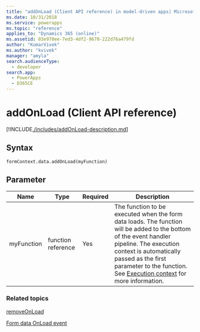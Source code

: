 ```yaml
---
title: "addOnLoad (Client API reference) in model-driven apps| MicrosoftDocs"
ms.date: 10/31/2018
ms.service: powerapps
ms.topic: "reference"
applies_to: "Dynamics 365 (online)"
ms.assetid: 03e970ee-7ed3-4df2-9670-222d76a479fd
author: "KumarVivek"
ms.author: "kvivek"
manager: "amyla"
search.audienceType: 
  - developer
search.app: 
  - PowerApps
  - D365CE
---
```

# addOnLoad (Client API reference)



[!INCLUDE[./includes/addOnLoad-description.md](./includes/addOnLoad-description.md)]

## Syntax

`formContext.data.addOnLoad(myFunction)`

## Parameter

|Name|Type|Required|Description|
|--|--|--|--|
|myFunction|function reference|Yes|The function to be executed when the form data loads. The function will be added to the bottom of the event handler pipeline. The execution context is automatically passed as the first parameter to the function. See [Execution context](../../clientapi-execution-context.md) for more information.
### Related topics

[removeOnLoad](removeOnLoad.md)

[Form data OnLoad event](../events/form-data-onload.md)

